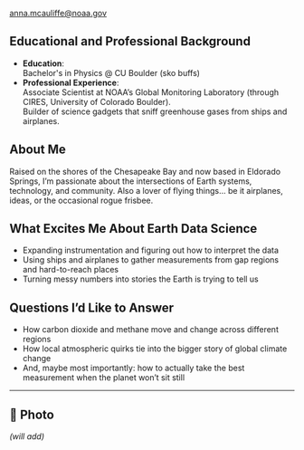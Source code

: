 anna.mcauliffe@noaa.gov

## Educational and Professional Background
- **Education**:  
  Bachelor's in Physics @ CU Boulder (sko buffs) 
- **Professional Experience**:  
  Associate Scientist at NOAA’s Global Monitoring Laboratory (through CIRES, University of Colorado Boulder).  
  Builder of science gadgets that sniff greenhouse gases from ships and airplanes.

## About Me
Raised on the shores of the Chesapeake Bay and now based in Eldorado Springs, I’m passionate about the intersections of Earth systems, technology, and community. Also a lover of flying things... be it airplanes, ideas, or the occasional rogue frisbee.

## What Excites Me About Earth Data Science
- Expanding instrumentation and figuring out how to interpret the data  
- Using ships and airplanes to gather measurements from gap regions and hard-to-reach places  
- Turning messy numbers into stories the Earth is trying to tell us  

## Questions I’d Like to Answer
- How carbon dioxide and methane move and change across different regions  
- How local atmospheric quirks tie into the bigger story of global climate change  
- And, maybe most importantly: how to actually take the best measurement when the planet won’t sit still 

---

## 📸 Photo
*(will add)*
